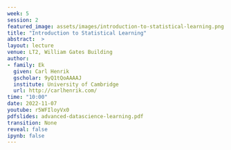 ```yaml
---
week: 5
session: 2
featured_image: assets/images/introduction-to-statistical-learning.png
title: "Introduction to Statistical Learning"
abstract:  >
layout: lecture
venue: LT2, William Gates Building
author:
- family: Ek
  given: Carl Henrik
  gscholar: 9yQ1tQoAAAAJ
  institute: University of Cambridge
  url: http://carlhenrik.com/
time: "10:00"
date: 2022-11-07
youtube: r5WFIloyVx0
pdfslides: advanced-datascience-learning.pdf
transition: None
reveal: false
ipynb: false
---
```


